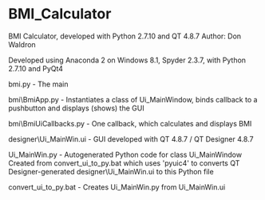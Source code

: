 # BMI_Calculator
BMI Calculator, developed with Python 2.7.10 and QT 4.8.7 
Author: Don Waldron

Developed using Anaconda 2 on Windows 8.1, Spyder 2.3.7, with Python 2.7.10 and PyQt4 

bmi.py                 - The main

bmi\BmiApp.py          - Instantiates a class of Ui_MainWindow, binds callback 
                         to a pushbutton and displays (shows) the GUI

bmi\BmiUiCallbacks.py  - One callback, which calculates and displays BMI
 
designer\Ui_MainWin.ui - GUI developed with QT 4.8.7 /  QT Designer 4.8.7

Ui_MainWin.py          - Autogenerated Python code for class Ui_MainWindow
                         Created from convert_ui_to_py.bat
                         which uses 'pyuic4' to converts QT Designer-generated
                         designer\Ui_MainWin.ui to this Python file

convert_ui_to_py.bat   - Creates Ui_MainWin.py from Ui_MainWin.ui 
